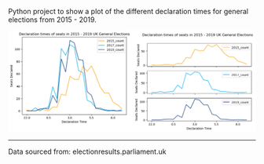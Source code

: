 Python project to show a plot of the different declaration times for general elections from 2015 - 2019.

![A graph showing the declaration times of seats in the 2015 - 2019 UK General Elections](ge-declaration-times.gif)

<hr/>
Data sourced from: electionresults.parliament.uk
